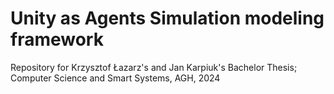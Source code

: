 # Unity as Agents Simulation modeling framework
 Repository for Krzysztof Łazarz's and Jan Karpiuk's Bachelor Thesis; Computer Science and Smart Systems, AGH, 2024
